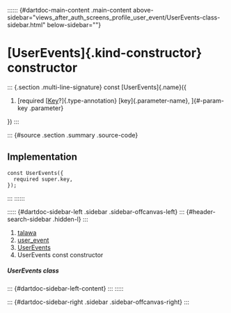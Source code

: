 :::::: {#dartdoc-main-content .main-content above-sidebar="views_after_auth_screens_profile_user_event/UserEvents-class-sidebar.html" below-sidebar=""}
<div>

# [UserEvents]{.kind-constructor} constructor

</div>

::: {.section .multi-line-signature}
const [UserEvents]{.name}({

1.  [required
    [[Key](https://api.flutter.dev/flutter/foundation/Key-class.html)?]{.type-annotation}
    [key]{.parameter-name}, ]{#-param-key .parameter}

})
:::

::: {#source .section .summary .source-code}
## Implementation

``` language-dart
const UserEvents({
  required super.key,
});
```
:::
::::::

::::: {#dartdoc-sidebar-left .sidebar .sidebar-offcanvas-left}
::: {#header-search-sidebar .hidden-l}
:::

1.  [talawa](../../index.html)
2.  [user_event](../../views_after_auth_screens_profile_user_event/)
3.  [UserEvents](../../views_after_auth_screens_profile_user_event/UserEvents-class.html)
4.  UserEvents const constructor

##### UserEvents class

::: {#dartdoc-sidebar-left-content}
:::
:::::

::: {#dartdoc-sidebar-right .sidebar .sidebar-offcanvas-right}
:::
